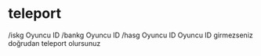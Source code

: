 # teleport
/iskg Oyuncu ID 
/bankg Oyuncu ID 
/hasg Oyuncu ID 
Oyuncu ID girmezseniz doğrudan teleport olursunuz
